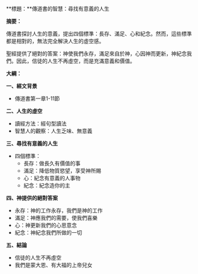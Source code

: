 **標題：**傳道書的智慧：尋找有意義的人生

**摘要：**

傳道書探討人生的意義，提出四個標準：長存、滿足、心和紀念。然而，這些標準都是相對的，無法完全解決人生的虛空感。

聖經提供了絕對的答案：神使我們永存，滿足來自於神，心因神而更新，神紀念我們。因此，信徒的人生不再虛空，而是充滿意義和價值。

**大綱：**

**一、經文背景**
* 傳道書第一章1-11節

**二、人生的虛空**
* 讀經方法：經句型讀法
* 智慧人的觀察：人生乏味、無意義

**三、尋找有意義的人生**
* 四個標準：
    * 長存：做長久有價值的事
    * 滿足：降低物質慾望，享受神所賜
    * 心：紀念有意義的人事物
    * 紀念：紀念造你的主

**四、神提供的絕對答案**
* 永存：神的工作永存，我們是神的工作
* 滿足：神應我們的需要，使我們喜樂
* 心：神更新我們的心思意念
* 紀念：神紀念我們所做的一切

**五、結論**
* 信徒的人生不再虛空
* 我們是蒙大恩、有大福的上帝兒女